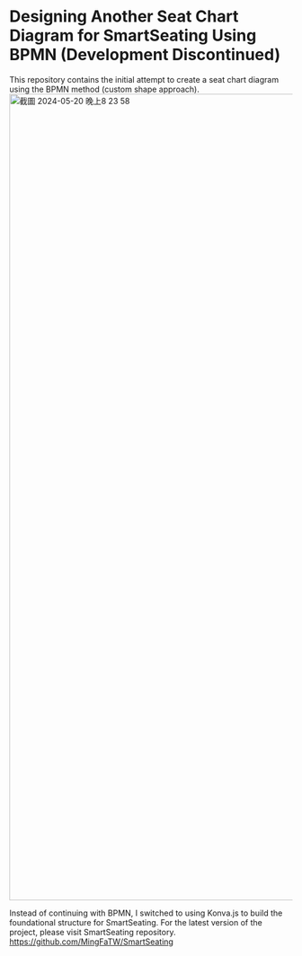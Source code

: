 # Designing Another Seat Chart Diagram for SmartSeating Using BPMN (Development Discontinued)
This repository contains the initial attempt to create a seat chart diagram using the BPMN method (custom shape approach).
<img width="1436" alt="截圖 2024-05-20 晚上8 23 58" src="https://github.com/user-attachments/assets/00210d3d-bd94-4138-a8a3-45c4e4c88fc0">

Instead of continuing with BPMN, I switched to using Konva.js to build the foundational structure for SmartSeating.
For the latest version of the project, please visit SmartSeating repository.
https://github.com/MingFaTW/SmartSeating
